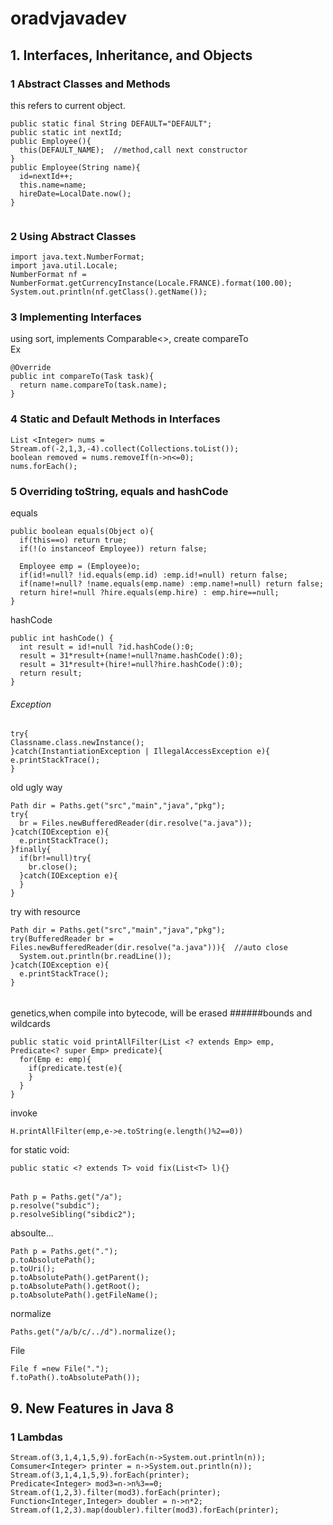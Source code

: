 # oradvjavadev
## 1. Interfaces, Inheritance, and Objects
### 1 Abstract Classes and Methods
this refers to current object.
```
public static final String DEFAULT="DEFAULT";
public static int nextId;
public Employee(){
  this(DEFAULT_NAME);  //method,call next constructor
}
public Employee(String name){
  id=nextId++;
  this.name=name;
  hireDate=LocalDate.now();
}


```

### 2 Using Abstract Classes
```
import java.text.NumberFormat;
import java.util.Locale;
NumberFormat nf = NumberFormat.getCurrencyInstance(Locale.FRANCE).format(100.00);
System.out.println(nf.getClass().getName());
```
### 3 Implementing Interfaces
using sort, implements Comparable<>, create compareTo  
Ex
```
@Override
public int compareTo(Task task){
  return name.compareTo(task.name);
}
```

### 4 Static and Default Methods in Interfaces
```
List <Integer> nums = Stream.of(-2,1,3,-4).collect(Collections.toList());
boolean removed = nums.removeIf(n->n<=0);
nums.forEach();
```
### 5 Overriding toString, equals and hashCode
equals
```
public boolean equals(Object o){
  if(this==o) return true;
  if(!(o instanceof Employee)) return false;
  
  Employee emp = (Employee)o;
  if(id!=null? !id.equals(emp.id) :emp.id!=null) return false;
  if(name!=null? !name.equals(emp.name) :emp.name!=null) return false;
  return hire!=null ?hire.equals(emp.hire) : emp.hire==null;
}
```
hashCode
```
public int hashCode() {
  int result = id!=null ?id.hashCode():0;
  result = 31*result+(name!=null?name.hashCode():0);
  result = 31*result+(hire!=null?hire.hashCode():0);
  return result;
}
```
###### Exception
```
try{
Classname.class.newInstance();
}catch(InstantiationException | IllegalAccessException e){
e.printStackTrace();
}
```

old ugly way
```
Path dir = Paths.get("src","main","java","pkg");
try{
  br = Files.newBufferedReader(dir.resolve("a.java"));
}catch(IOException e){
  e.printStackTrace();
}finally{
  if(br!=null)try{
    br.close();
  }catch(IOException e){
  }
}
```
try with resource
```
Path dir = Paths.get("src","main","java","pkg");
try(BufferedReader br = Files.newBufferedReader(dir.resolve("a.java"))){  //auto close
  System.out.println(br.readLine());
}catch(IOException e){
  e.printStackTrace();
}
```
######
genetics,when compile into bytecode, will be erased
######bounds and wildcards
```
public static void printAllFilter(List <? extends Emp> emp, Predicate<? super Emp> predicate){
  for(Emp e: emp){
    if(predicate.test(e){
    }
  }
}
```
invoke
```
H.printAllFilter(emp,e->e.toString(e.length()%2==0))
```

for static void:
```
public static <? extends T> void fix(List<T> l){}
```
#####
######
```
Path p = Paths.get("/a");
p.resolve("subdic");
p.resolveSibling("sibdic2");
```
absoulte...
```
Path p = Paths.get(".");
p.toAbsolutePath();
p.toUri();
p.toAbsolutePath().getParent();
p.toAbsolutePath().getRoot();
p.toAbsolutePath().getFileName();
```
normalize
```
Paths.get("/a/b/c/../d").normalize();
```
File
```
File f =new File(".");
f.toPath().toAbsolutePath());
```



## 9. New Features in Java 8
### 1 Lambdas
```
Stream.of(3,1,4,1,5,9).forEach(n->System.out.println(n));
Comsumer<Integer> printer = n->System.out.println(n));
Stream.of(3,1,4,1,5,9).forEach(printer);
Predicate<Integer> mod3=n->n%3==0;
Stream.of(1,2,3).filter(mod3).forEach(printer);
Function<Integer,Integer> doubler = n->n*2;
Stream.of(1,2,3).map(doubler).filter(mod3).forEach(printer);
```
